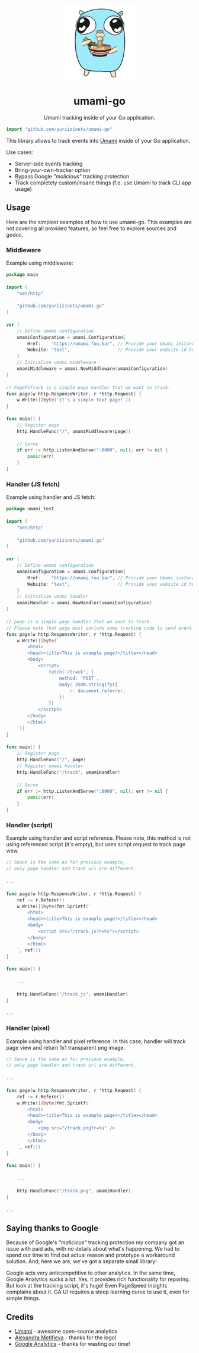 
<p align="center">
    <img width="200" src="LOGO.png" />
</p>

<h1 align="center">umami-go</h1>

<p align="center">
    Umami tracking inside of your Go application.
</p>

```go
import "github.com/yuriizinets/umami-go"
```

This library allows to track events into [Umami](https://umami.is) inside of your Go application.

Use cases:

- Server-side events tracking
- Bring-your-own-tracker option
- Bypass Google _"malicious"_ tracking protection
- Track completely custom/insane things (f.e. use Umami to track CLI app usage)

## Usage

Here are the simplest examples of how to use umami-go.
This examples are not covering all provided features,
so feel free to explore sources and godoc.

### Middleware

Example using middleware:

```go
package main

import (
	"net/http"

	"github.com/yuriizinets/umami-go"
)

var (
	// Define umami configuration
	umamiConfiguration = umami.Configuration{
		Href:    "https://umami.foo.bar", // Provide your Umami instance url here
		Website: "test",                  // Provide your website id here
	}
	// Initialize umami middleware
	umamiMiddleware = umami.NewMiddleware(umamiConfiguration)
)

// PageToTrack is a simple page handler that we want to track.
func page(w http.ResponseWriter, r *http.Request) {
	w.Write([]byte(`It's a simple text page!`))
}

func main() {
	// Register page
	http.HandleFunc("/", umamiMiddleware(page))

	// Serve
	if err := http.ListenAndServe(":8000", nil); err != nil {
		panic(err)
	}
}
```

### Handler (JS fetch)

Example using handler and JS fetch:

```go
package umami_test

import (
	"net/http"

	"github.com/yuriizinets/umami-go"
)

var (
	// Define umami configuration
	umamiConfiguration = umami.Configuration{
		Href:    "https://umami.foo.bar", // Provide your Umami instance url here
		Website: "test",                  // Provide your website id here
	}
	// Initialize umami handler
	umamiHandler = umami.NewHandler(umamiConfiguration)
)

// page is a simple page handler that we want to track.
// Please note that page must include some tracking code to send event.
func page(w http.ResponseWriter, r *http.Request) {
	w.Write([]byte(`
		<html>
		<head><title>This is example page!</title></head>
		<body>
			<script>
				fetch('/track', {
					method: 'POST',
					body: JSON.stringify({
						r: document.referrer,
					})
				})
			</script>
		</body>
		</html>
	`))
}

func main() {
	// Register page
	http.HandleFunc("/", page)
	// Register umami handler
	http.HandleFunc("/track", umamiHandler)

	// Serve
	if err := http.ListenAndServe(":8000", nil); err != nil {
		panic(err)
	}
}
```

### Handler (script)

Example using handler and script reference.
Please note, this method is not using referenced script (it's empty),
but uses script request to track page view.

```go
// Souce is the same as for previous example,
// only page handler and track url are different.

...

func page(w http.ResponseWriter, r *http.Request) {
	ref := r.Referer()
	w.Write([]byte(fmt.Sprintf(`
		<html>
		<head><title>This is example page!</title></head>
		<body>
			<script src="/track.js?r=%s"></script>
		</body>
		</html>
	`, ref)))
}

func main() {

	...

	http.HandleFunc("/track.js", umamiHandler)
}

...

```

### Handler (pixel)

Example using handler and pixel reference.
In this case, handler will track page view and return 1x1 transparent png image.

```go
// Souce is the same as for previous example,
// only page handler and track url are different.

...

func page(w http.ResponseWriter, r *http.Request) {
	ref := r.Referer()
	w.Write([]byte(fmt.Sprintf(`
		<html>
		<head><title>This is example page!</title></head>
		<body>
			<img src="/track.png?r=%s" />
		</body>
		</html>
	`, ref)))
}

func main() {

	...

	http.HandleFunc("/track.png", umamiHandler)
}

...

```

## Saying thanks to Google

Because of Google's _"malicious"_ tracking protection
my company got an issue with paid ads,
with no details about what's happening.
We had to spend our time to find out actual reason
and prototype a workaround solution.
And, here we are, we've got a separate small library!

Google acts very anticompetitive to other analytics.
In the same time, Google Analytics sucks a lot.
Yes, it provides rich functionality for reporing.
But look at the tracking script, it's huge!
Even PageSpeed Insights complains about it.
GA UI requires a steep learning curve to use it,
even for simple things.

## Credits

- [Umami](https://umami.is) - awesome open-source analytics
- [Alexandra Metifieva](https://t.me/rossskosh) - thanks for the logo!
- [Google Analytics](https://analytics.google.com) - thanks for wasting our time!

